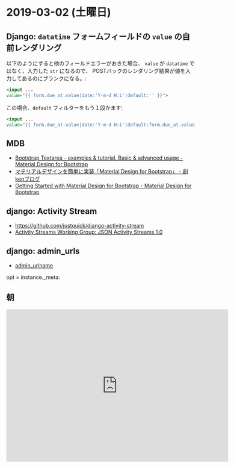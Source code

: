 # 2019-03-02 (土曜日)

## Django: `datatime` フォームフィールドの `value` の自前レンダリング

以下のようにすると他のフィールドエラーがおきた場合、 `value` が `datatime` ではなく、入力した `str` になるので、
POSTバックのレンダリング結果が値を入力してあるのにブランクになる。:

~~~html
<input ...
value="{{ form.due_at.value|date:'Y-m-d H:i'|default:'' }}">
~~~

この場合、`default` フィルターをもう１段かます:

~~~html
<input ...
value="{{ form.due_at.value|date:'Y-m-d H:i'|default:form.due_at.value|default:'' }}">
~~~

## MDB

- [Bootstrap Textarea - examples & tutorial. Basic & advanced usage - Material Design for Bootstrap](https://mdbootstrap.com/docs/jquery/forms/textarea/)
- [マテリアルデザインを簡単に実装「Material Design for Bootstrap」 - 創kenブログ](https://souken-blog.com/2016/11/17/material-design-bootstrap/)
- [Getting Started with Material Design for Bootstrap - Material Design for Bootstrap](https://mdbootstrap.com/docs/jquery/getting-started/download/)

## django: Activity Stream

- https://github.com/justquick/django-activity-stream
- [Activity Streams Working Group: JSON Activity Streams 1.0](http://activitystrea.ms/specs/json/1.0/#introduction)

## django: admin_urls

- [admin_urlname](https://github.com/django/django/blob/master/django/contrib/admin/templatetags/admin_urls.py#L12)

opt = instance._meta:


## 朝

<iframe height='405' width='590' frameborder='0' allowtransparency='true' scrolling='no' src='https://www.strava.com/activities/2184667045/embed/c89710d5b0221dba328f6457e5520b450103d88d'></iframe>
